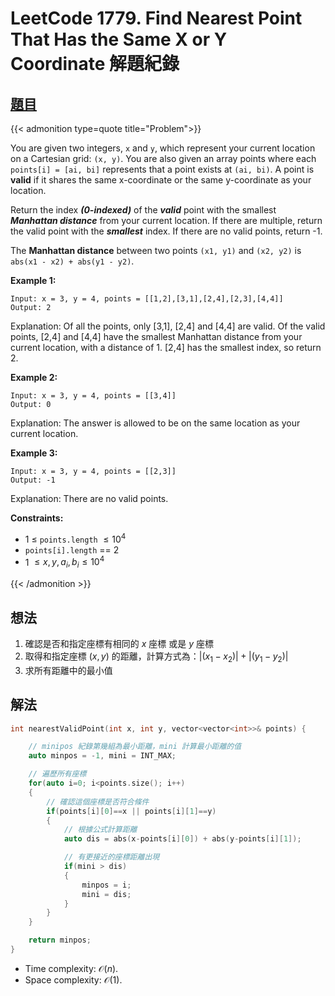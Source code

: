 # LeetCode 1779. Find Nearest Point That Has the Same X or Y Coordinate 解題紀錄


## [題目](https://leetcode.com/problems/find-nearest-point-that-has-the-same-x-or-y-coordinate/)

{{< admonition type=quote title="Problem">}}

You are given two integers, `x` and `y`, which represent your current location on a Cartesian grid: `(x, y)`. You are also given an array points where each `points[i] = [ai, bi]` represents that a point exists at `(ai, bi)`. A point is **valid** if it shares the same x-coordinate or the same y-coordinate as your location.

Return the index **_(0-indexed)_** of the **_valid_** point with the smallest **_Manhattan distance_** from your current location. If there are multiple, return the valid point with the **_smallest_** index. If there are no valid points, return -1.

The **Manhattan distance** between two points `(x1, y1)` and `(x2, y2)` is `abs(x1 - x2) + abs(y1 - y2)`.

**Example 1:**

```
Input: x = 3, y = 4, points = [[1,2],[3,1],[2,4],[2,3],[4,4]]
Output: 2
```

Explanation: Of all the points, only [3,1], [2,4] and [4,4] are valid. Of the valid points, [2,4] and [4,4] have the smallest Manhattan distance from your current location, with a distance of 1. [2,4] has the smallest index, so return 2.

**Example 2:**

```
Input: x = 3, y = 4, points = [[3,4]]
Output: 0
```

Explanation: The answer is allowed to be on the same location as your current location.

**Example 3:**

```
Input: x = 3, y = 4, points = [[2,3]]
Output: -1
```

Explanation: There are no valid points.

**Constraints:**

-   1 $\leq$ `points.length` $\leq 10^4$
-   `points[i].length` == 2
-   1 $\leq x , y, a_i, b_i \leq 10^4$

{{< /admonition >}}

## 想法

1. 確認是否和指定座標有相同的 $x$ 座標 或是 $y$ 座標
2. 取得和指定座標 $(x, y)$ 的距離，計算方式為：$\lvert(x_1 - x_2)\rvert + \lvert(y_1 - y_2)\rvert$
3. 求所有距離中的最小值

## 解法

```cpp
int nearestValidPoint(int x, int y, vector<vector<int>>& points) {

    // minipos 紀錄第幾組為最小距離，mini 計算最小距離的值
    auto minpos = -1, mini = INT_MAX;

    // 遍歷所有座標
    for(auto i=0; i<points.size(); i++)
    {
        // 確認這個座標是否符合條件
        if(points[i][0]==x || points[i][1]==y)
        {
            // 根據公式計算距離
            auto dis = abs(x-points[i][0]) + abs(y-points[i][1]);

            // 有更接近的座標距離出現
            if(mini > dis)
            {
                minpos = i;
                mini = dis;
            }
        }
    }

    return minpos;
}
```

-   Time complexity: $\mathcal{O}(n)$.
-   Space complexity: $\mathcal{O}(1)$.

